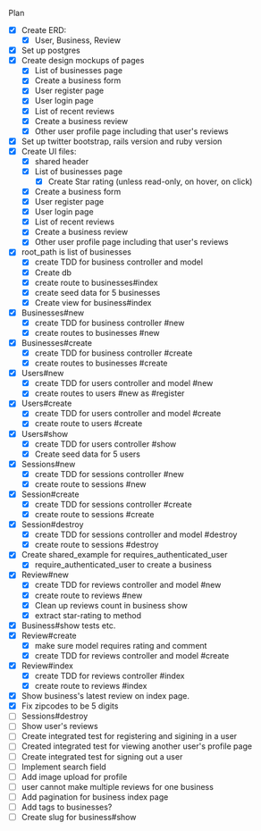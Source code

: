 Plan
- [x] Create ERD:
  - [x] User, Business, Review
- [x] Set up postgres
- [x] Create design mockups of pages
  - [x] List of businesses page
  - [x] Create a business form
  - [x] User register page
  - [x] User login page
  - [x] List of recent reviews
  - [x] Create a business review
  - [x] Other user profile page including that user's reviews
- [x] Set up twitter bootstrap, rails version and ruby version 
- [x] Create UI files:
  - [x] shared header
  - [x] List of businesses page
    - [x]  Create Star rating (unless read-only, on hover, on click)
  - [x] Create a business form
  - [x] User register page
  - [x] User login page
  - [x] List of recent reviews
  - [x] Create a business review
  - [x] Other user profile page including that user's reviews
- [x] root_path is list of businesses
  - [x] create TDD for business controller and model
  - [x] Create db
  - [x] create route to businesses#index
  - [x] create seed data for 5 businesses
  - [x] Create view for business#index
- [x] Businesses#new
  - [x] create TDD for business controller #new
  - [x] create routes to businesses #new
- [x] Businesses#create
  - [x] create TDD for business controller #create
  - [x] create routes to businesses #create
- [x] Users#new
  - [x] create TDD for users controller and model #new
  - [x] create routes to users #new as #register
- [x] Users#create
  - [x] create TDD for users controller and model #create
  - [x] create route to users #create
- [x] Users#show
  - [x] create TDD for users controller #show
  - [x] Create seed data for 5 users
- [x] Sessions#new
  - [x] create TDD for sessions controller #new
  - [x] create route to sessions #new
- [x] Session#create
  - [x] create TDD for sessions controller #create
  - [x] create route to sessions #create
- [x] Session#destroy
  - [x] create TDD for sessions controller and model #destroy
  - [x] create route to sessions #destroy
- [x] Create shared_example for requires_authenticated_user 
  - [x] require_authenticated_user to create a business
- [x] Review#new
  - [x] create TDD for reviews controller and model #new
  - [x] create route to reviews #new
  - [x] Clean up reviews count in business show
  - [x] extract star-rating to method
- [x] Business#show tests etc. 
- [x] Review#create
  - [x] make sure model requires rating and comment
  - [x] create TDD for reviews controller and model #create
- [x] Review#index
  - [x] create TDD for reviews controller #index
  - [x] create route to reviews #index
- [x] Show business's latest review on index page.
- [x] Fix zipcodes to be 5 digits
- [ ] Sessions#destroy
- [ ] Show user's reviews
- [ ] Create integrated test for registering and sigining in a user
- [ ] Created integrated test for viewing another user's profile page
- [ ] Create integrated test for signing out a user
- [ ] Implement search field
- [ ] Add image upload for profile
- [ ] user cannot make multiple reviews for one business
- [ ] Add pagination for business index page
- [ ] Add tags to businesses?
- [ ] Create slug for business#show